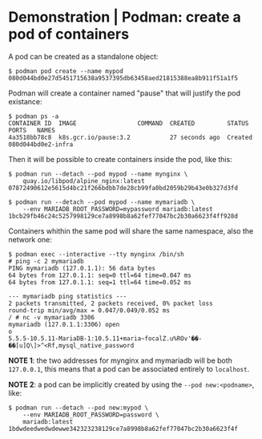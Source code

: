 # Demonstration | Podman: create a pod of containers

A pod can be created as a standalone object:

```console
$ podman pod create --name mypod
080d044bd0e27d5451715638a9537395db63458aed21815388ea8b911f51a1f5
```

Podman will create a container named "pause" that will justify the pod
existance:

```console
$ podman ps -a
CONTAINER ID  IMAGE                 COMMAND  CREATED         STATUS   PORTS   NAMES
4a3518bb78c8  k8s.gcr.io/pause:3.2           27 seconds ago  Created          080d044bd0e2-infra
```

Then it will be possible to create containers inside the pod, like this:

```console
$ podman run --detach --pod mypod --name mynginx \
    quay.io/libpod/alpine_nginx:latest
07872490612e5615d4bc21f266bdbb7de28cb99fa0bd2059b29b43e0b327d3fd
```

```console
$ podman run --detach --pod mypod --name mymariadb \
    --env MARIADB_ROOT_PASSWORD=mypassword mariadb:latest
1bcb29fb46c24c5257998129ce7a8998b8a62fef77047bc2b30a6623f4ff928d
```

Containers whithin the same pod will share the same namespace, also the network
one:

```console
$ podman exec --interactive --tty mynginx /bin/sh
# ping -c 2 mymariadb
PING mymariadb (127.0.1.1): 56 data bytes
64 bytes from 127.0.1.1: seq=0 ttl=64 time=0.047 ms
64 bytes from 127.0.1.1: seq=1 ttl=64 time=0.052 ms

--- mymariadb ping statistics ---
2 packets transmitted, 2 packets received, 0% packet loss
round-trip min/avg/max = 0.047/0.049/0.052 ms
/ # nc -v mymariadb 3306
mymariadb (127.0.1.1:3306) open
o
5.5.5-10.5.11-MariaDB-1:10.5.11+maria~focalZ.u%ROv'��-��[u]Q\]>^<Rf,mysql_native_password
```

**NOTE 1**: the two addresses for mynginx and mymariadb will be both
`127.0.0.1`, this means that a pod can be associated entirely to `localhost`.

**NOTE 2**: a pod can be implicitly created by using the `--pod new:<podname>`,
like:

```console
$ podman run --detach --pod new:mypod \
    --env MARIADB_ROOT_PASSWORD=password \
    mariadb:latest
1bdwdeedwedwdewwe342323238129ce7a8998b8a62fef77047bc2b30a6623f4f
```
